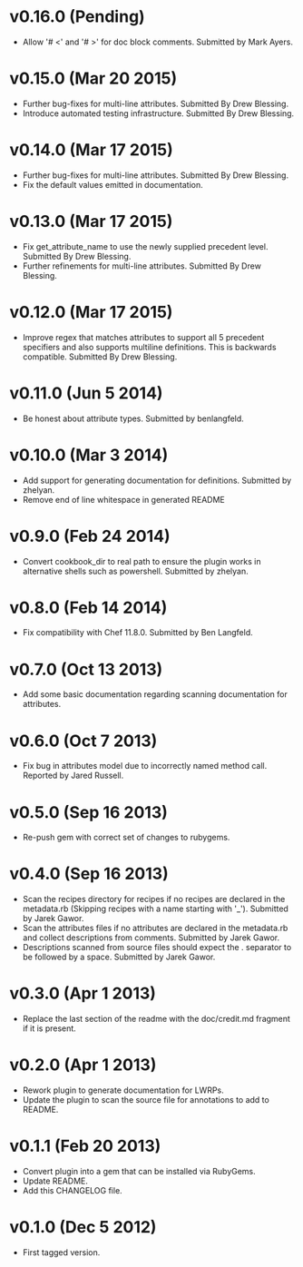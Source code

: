 # v0.16.0 (Pending)

* Allow '# <' and '# >' for doc block comments. Submitted by Mark Ayers.

# v0.15.0 (Mar 20 2015)

* Further bug-fixes for multi-line attributes. Submitted By Drew Blessing.
* Introduce automated testing infrastructure. Submitted By Drew Blessing.

# v0.14.0 (Mar 17 2015)

* Further bug-fixes for multi-line attributes. Submitted By Drew Blessing.
* Fix the default values emitted in documentation.

# v0.13.0 (Mar 17 2015)

* Fix get_attribute_name to use the newly supplied precedent level. Submitted By Drew Blessing.
* Further refinements for multi-line attributes. Submitted By Drew Blessing.

# v0.12.0 (Mar 17 2015)

* Improve regex that matches attributes to support all 5 precedent
  specifiers and also supports multiline definitions. This is backwards
  compatible. Submitted By Drew Blessing.

# v0.11.0  (Jun 5 2014)

* Be honest about attribute types. Submitted by benlangfeld.

# v0.10.0  (Mar 3 2014)

* Add support for generating documentation for definitions. Submitted by zhelyan.
* Remove end of line whitespace in generated README

# v0.9.0 (Feb 24 2014)

* Convert cookbook_dir to real path to ensure the plugin works in alternative shells such as powershell. Submitted by zhelyan.

# v0.8.0 (Feb 14 2014)

* Fix compatibility with Chef 11.8.0. Submitted by Ben Langfeld.

# v0.7.0 (Oct 13 2013)

* Add some basic documentation regarding scanning documentation for attributes.

# v0.6.0 (Oct 7 2013)

* Fix bug in attributes model due to incorrectly named method call. Reported by Jared Russell.

# v0.5.0 (Sep 16 2013)

* Re-push gem with correct set of changes to rubygems.

# v0.4.0 (Sep 16 2013)

* Scan the recipes directory for recipes if no recipes are declared in the metadata.rb (Skipping recipes with a name starting with '_'). Submitted by Jarek Gawor.
* Scan the attributes files if no attributes are declared in the metadata.rb and collect descriptions from comments. Submitted by Jarek Gawor.
* Descriptions scanned from source files should expect the . separator to be followed by a space. Submitted by Jarek Gawor.

# v0.3.0 (Apr 1 2013)

* Replace the last section of the readme with the doc/credit.md fragment if it is present.

# v0.2.0 (Apr 1 2013)

* Rework plugin to generate documentation for LWRPs.
* Update the plugin to scan the source file for annotations to add to README.

# v0.1.1 (Feb 20 2013)

* Convert plugin into a gem that can be installed via RubyGems.
* Update README.
* Add this CHANGELOG file.

# v0.1.0 (Dec 5 2012)

* First tagged version.
